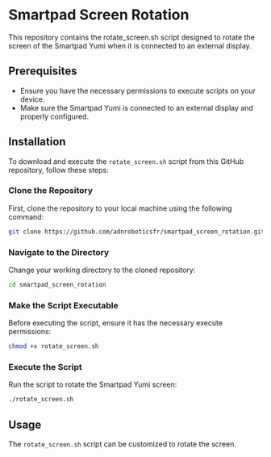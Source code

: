 # Smartpad Screen Rotation

This repository contains the rotate_screen.sh script designed to rotate the screen of the Smartpad Yumi when it is connected to an external display.

## Prerequisites

- Ensure you have the necessary permissions to execute scripts on your device.
- Make sure the Smartpad Yumi is connected to an external display and properly configured.

## Installation

To download and execute the `rotate_screen.sh` script from this GitHub repository, follow these steps:

### Clone the Repository

First, clone the repository to your local machine using the following command:

```bash
git clone https://github.com/adnroboticsfr/smartpad_screen_rotation.git
```

### Navigate to the Directory

Change your working directory to the cloned repository:

```bash
cd smartpad_screen_rotation
```

### Make the Script Executable

Before executing the script, ensure it has the necessary execute permissions:

```bash
chmod +x rotate_screen.sh
```

### Execute the Script

Run the script to rotate the Smartpad Yumi screen:

```bash
./rotate_screen.sh
```

## Usage

The `rotate_screen.sh` script can be customized to rotate the screen.




